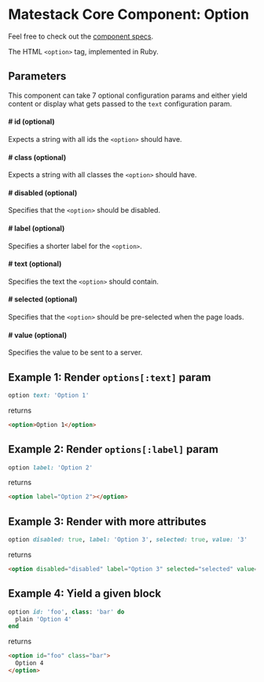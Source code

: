 # Matestack Core Component: Option

Feel free to check out the [component specs](/spec/usage/components/option_spec.rb).

The HTML `<option>` tag, implemented in Ruby.

## Parameters

This component can take 7 optional configuration params and either yield content or display what gets passed to the `text` configuration param.

#### # id (optional)
Expects a string with all ids the `<option>` should have.

#### # class (optional)
Expects a string with all classes the `<option>` should have.

#### # disabled (optional)
Specifies that the `<option>` should be disabled.

#### # label (optional)
Specifies a shorter label for the `<option>`.

#### # text (optional)
Specifies the text the `<option>` should contain.

#### # selected (optional)
Specifies that the `<option>` should be pre-selected when the page loads.

#### # value (optional)
Specifies the value to be sent to a server.


## Example 1: Render `options[:text]` param

```ruby
option text: 'Option 1'
```

returns

```html
<option>Option 1</option>
```

## Example 2: Render `options[:label]` param

```ruby
option label: 'Option 2'
```

returns

```html
<option label="Option 2"></option>
```

## Example 3: Render with more attributes

```ruby
option disabled: true, label: 'Option 3', selected: true, value: '3'
```

returns

```html
<option disabled="disabled" label="Option 3" selected="selected" value="3"></option>
```

## Example 4: Yield a given block

```ruby
option id: 'foo', class: 'bar' do
  plain 'Option 4'
end
```

returns

```html
<option id="foo" class="bar">
  Option 4
</option>
```
